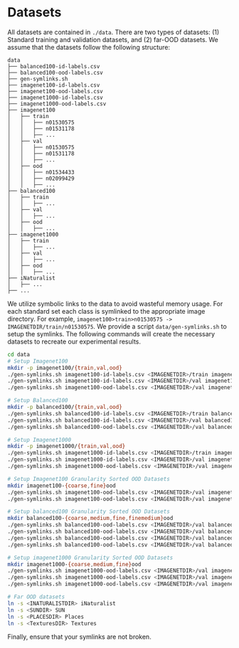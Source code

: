# Datasets
All datasets are contained in `./data`. There are two types of datasets: (1)
Standard training and validation datasets, and (2) far-OOD datasets. We assume
that the datasets follow the following structure:
```
data
├── balanced100-id-labels.csv
├── balanced100-ood-labels.csv
├── gen-symlinks.sh
├── imagenet100-id-labels.csv
├── imagenet100-ood-labels.csv
├── imagenet1000-id-labels.csv
├── imagenet1000-ood-labels.csv
├── imagenet100
│   ├── train
│   │   ├── n01530575
│   │   ├── n01531178
│   │   ├── ...
│   ├── val
│   │   ├── n01530575
│   │   ├── n01531178
│   │   ├── ...
│   ├── ood
│   │   ├── n01534433
│   │   ├── n02099429
│   │   ├── ...
├── balanced100
│   ├── train
│   │   ├── ...
│   ├── val
│   │   ├── ...
│   ├── ood
│   │   ├── ...
├── imagenet1000
│   ├── train
│   │   ├── ...
│   ├── val
│   │   ├── ...
│   ├── ood
│   │   ├── ...
├── iNaturalist
│   ├── ...
├── ...

```
We utilize symbolic links to the data to avoid wasteful memory usage. For each
standard set each class is symlinked to the appropriate image directory. For
example, `imagenet100>train>n01530575 -> IMAGENETDIR/train/n01530575`. We
provide a script `data/gen-symlinks.sh` to setup the symlinks. The following
commands will create the necessary datasets to recreate our experimental
results.

```sh
cd data
# Setup Imagenet100
mkdir -p imagenet100/{train,val,ood}
./gen-symlinks.sh imagenet100-id-labels.csv <IMAGENETDIR>/train imagenet100/train
./gen-symlinks.sh imagenet100-id-labels.csv <IMAGENETDIR>/val imagenet100/val
./gen-symlinks.sh imagenet100-ood-labels.csv <IMAGENETDIR>/val imagenet100/ood

# Setup Balanced100
mkdir -p balanced100/{train,val,ood}
./gen-symlinks.sh balanced100-id-labels.csv <IMAGENETDIR>/train balanced100/train
./gen-symlinks.sh balanced100-id-labels.csv <IMAGENETDIR>/val balanced100/val
./gen-symlinks.sh balanced100-ood-labels.csv <IMAGENETDIR>/val balanced100/ood

# Setup Imagenet1000
mkdir -p imagenet1000/{train,val,ood}
./gen-symlinks.sh imagenet1000-id-labels.csv <IMAGENETDIR>/train imagenet1000/train
./gen-symlinks.sh imagenet1000-id-labels.csv <IMAGENETDIR>/val imagenet1000/val
./gen-symlinks.sh imagenet1000-ood-labels.csv <IMAGENETDIR>/val imagenet1000/ood

# Setup Imagenet100 Granularity Sorted OOD Datasets
mkdir imagenet100-{coarse,fine}ood
./gen-symlinks.sh imagenet100-ood-labels.csv <IMAGENETDIR>/val imagenet100-coarse coarse
./gen-symlinks.sh imagenet100-ood-labels.csv <IMAGENETDIR>/val imagenet100-fine fine

# Setup balanced100 Granularity Sorted OOD Datasets
mkdir balanced100-{coarse,medium,fine,finemedium}ood
./gen-symlinks.sh balanced100-ood-labels.csv <IMAGENETDIR>/val balanced100-coarse coarse
./gen-symlinks.sh balanced100-ood-labels.csv <IMAGENETDIR>/val balanced100-medium medium
./gen-symlinks.sh balanced100-ood-labels.csv <IMAGENETDIR>/val balanced100-fine fine
./gen-symlinks.sh balanced100-ood-labels.csv <IMAGENETDIR>/val balanced100-finemedium finemedium

# Setup imagenet1000 Granularity Sorted OOD Datasets
mkdir imagenet1000-{coarse,medium,fine}ood
./gen-symlinks.sh imagenet1000-ood-labels.csv <IMAGENETDIR>/val imagenet1000-coarse coarse
./gen-symlinks.sh imagenet1000-ood-labels.csv <IMAGENETDIR>/val imagenet1000-medium medium
./gen-symlinks.sh imagenet1000-ood-labels.csv <IMAGENETDIR>/val imagenet1000-fine fine

# Far OOD datasets
ln -s <INATURALISTDIR> iNaturalist
ln -s <SUNDIR> SUN
ln -s <PLACESDIR> Places
ln -s <TexturesDIR> Textures
```
Finally, ensure that your symlinks are not broken.
